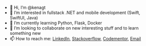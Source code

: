 - 👋 Hi, I’m @kenagt
- 👀 I’m interested in fullstack .NET and mobile development (Swift, SwiftUI, Java)
- 🌱 I’m currently learning Python, Flask, Docker
- 💞️ I’m looking to collaborate on new interesting stuff and to learn something new
- 📫 How to reach me:
[LinkedIn](https://www.linkedin.com/in/kenan-begi%C4%87-05733361/),
[Stackoverflow](https://stackoverflow.com/users/1198334/kenan-begi%c4%87),
[Codementor](https://www.codementor.io/@mehobega),
[Email](begic_kenan@hotmail.com)

<!---
kenagt/kenagt is a ✨ special ✨ repository because its `README.md` (this file) appears on your GitHub profile.
You can click the Preview link to take a look at your changes.
--->
